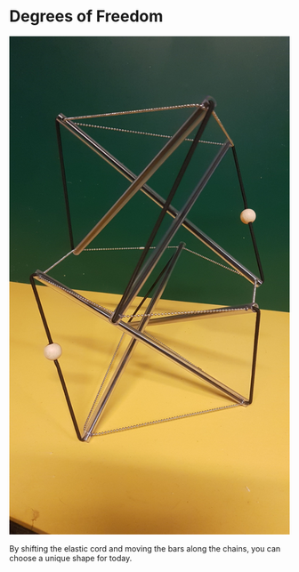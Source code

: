 # Degrees of Freedom

![dof](images/yellow-green.jpeg)

By shifting the elastic cord and moving the bars along the chains, you can choose a unique shape for today.
